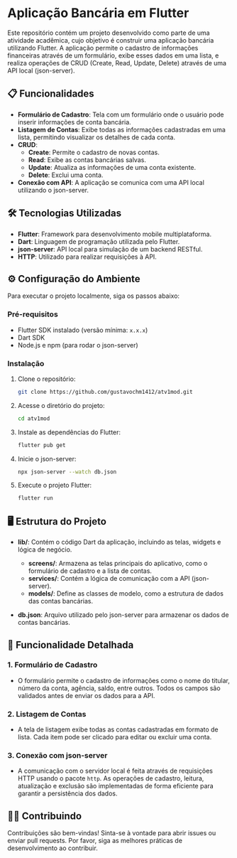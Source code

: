 
# Aplicação Bancária em Flutter

Este repositório contém um projeto desenvolvido como parte de uma atividade acadêmica, cujo objetivo é construir uma aplicação bancária utilizando Flutter. A aplicação permite o cadastro de informações financeiras através de um formulário, exibe esses dados em uma lista, e realiza operações de CRUD (Create, Read, Update, Delete) através de uma API local (json-server).

## 📋 Funcionalidades

- **Formulário de Cadastro**: Tela com um formulário onde o usuário pode inserir informações de conta bancária.
- **Listagem de Contas**: Exibe todas as informações cadastradas em uma lista, permitindo visualizar os detalhes de cada conta.
- **CRUD**: 
  - **Create**: Permite o cadastro de novas contas.
  - **Read**: Exibe as contas bancárias salvas.
  - **Update**: Atualiza as informações de uma conta existente.
  - **Delete**: Exclui uma conta.
- **Conexão com API**: A aplicação se comunica com uma API local utilizando o json-server.

## 🛠️ Tecnologias Utilizadas

- **Flutter**: Framework para desenvolvimento mobile multiplataforma.
- **Dart**: Linguagem de programação utilizada pelo Flutter.
- **json-server**: API local para simulação de um backend RESTful.
- **HTTP**: Utilizado para realizar requisições à API.

## ⚙️ Configuração do Ambiente

Para executar o projeto localmente, siga os passos abaixo:

### Pré-requisitos

- Flutter SDK instalado (versão mínima: `x.x.x`)
- Dart SDK
- Node.js e npm (para rodar o json-server)
  
### Instalação

1. Clone o repositório:
   ```bash
   git clone https://github.com/gustavochm1412/atv1mod.git
   ```

2. Acesse o diretório do projeto:
   ```bash
   cd atv1mod
   ```

3. Instale as dependências do Flutter:
   ```bash
   flutter pub get
   ```

4. Inicie o json-server:
   ```bash
   npx json-server --watch db.json
   ```

5. Execute o projeto Flutter:
   ```bash
   flutter run
   ```

## 🖥️ Estrutura do Projeto

- **lib/**: Contém o código Dart da aplicação, incluindo as telas, widgets e lógica de negócio.
  - **screens/**: Armazena as telas principais do aplicativo, como o formulário de cadastro e a lista de contas.
  - **services/**: Contém a lógica de comunicação com a API (json-server).
  - **models/**: Define as classes de modelo, como a estrutura de dados das contas bancárias.
  
- **db.json**: Arquivo utilizado pelo json-server para armazenar os dados de contas bancárias.

## 🚀 Funcionalidade Detalhada

### 1. Formulário de Cadastro

- O formulário permite o cadastro de informações como o nome do titular, número da conta, agência, saldo, entre outros. Todos os campos são validados antes de enviar os dados para a API.

### 2. Listagem de Contas

- A tela de listagem exibe todas as contas cadastradas em formato de lista. Cada item pode ser clicado para editar ou excluir uma conta.

### 3. Conexão com json-server

- A comunicação com o servidor local é feita através de requisições HTTP usando o pacote `http`. As operações de cadastro, leitura, atualização e exclusão são implementadas de forma eficiente para garantir a persistência dos dados.

## 🧑‍💻 Contribuindo

Contribuições são bem-vindas! Sinta-se à vontade para abrir issues ou enviar pull requests. Por favor, siga as melhores práticas de desenvolvimento ao contribuir.

